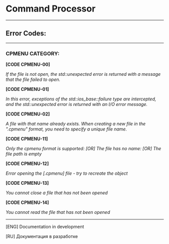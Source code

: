 # Command Processor
----------------
## Error Codes:
----------------
### CPMENU CATEGORY:
**[CODE CPMENU-00]**

*If the file is not open, the std::unexpected error is returned with a message that the file failed to open.*

**[CODE CPMENU-01]**

*In this error, exceptions of the std::ios_base::failure type are intercepted, and the std::unexpected error is returned with an I/O error message.*

**[CODE CPMENU-02]**

*A file with that name already exists. When creating a new file in the ".cpmenu" format, you need to specify a unique file name.*

**[CODE CPMENU-11]**

*Only the cpmenu format is supported: [OR] The file has no name: [OR] The file path is empty*

**[CODE CPMENU-12]**

*Error opening the [.cpmenu] file - try to recreate the object*

**[CODE CPMENU-13]**

*You cannot close a file that has not been opened*

**[CODE CPMENU-14]**

*You cannot read the file that has not been opened*

----------------

[ENG]
Documentation in development



[RU]
Документация в разработке
